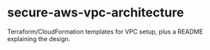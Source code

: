 # secure-aws-vpc-architecture
Terraform/CloudFormation templates for VPC setup, plus a README explaining the design.
